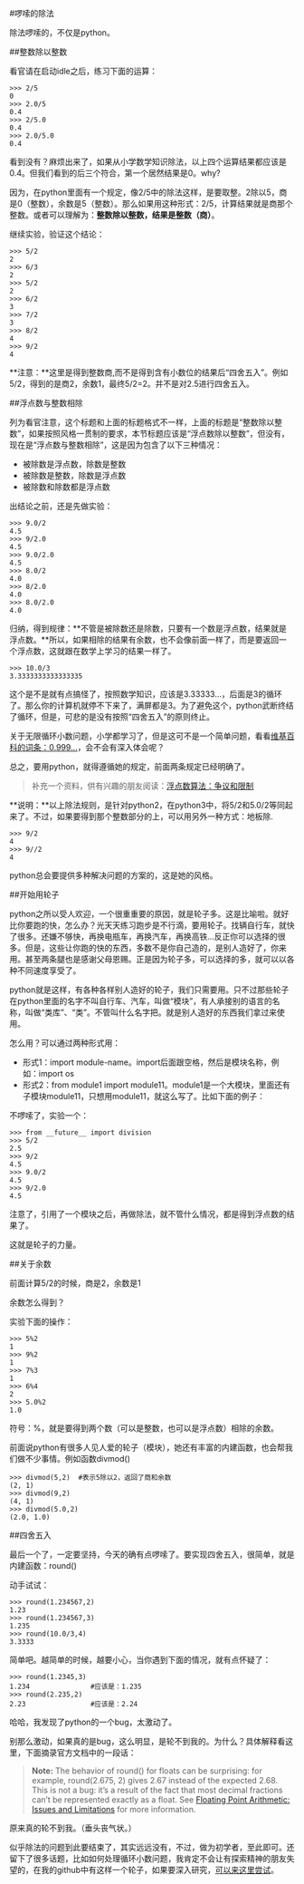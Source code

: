 #啰嗦的除法

除法啰嗦的，不仅是python。

##整数除以整数

看官请在启动idle之后，练习下面的运算：

    >>> 2/5
    0
    >>> 2.0/5
    0.4
    >>> 2/5.0
    0.4
    >>> 2.0/5.0
    0.4

看到没有？麻烦出来了，如果从小学数学知识除法，以上四个运算结果都应该是0.4。但我们看到的后三个符合，第一个居然结果是0。why?

因为，在python里面有一个规定，像2/5中的除法这样，是要取整。2除以5，商是0（整数），余数是5（整数）。那么如果用这种形式：2/5，计算结果就是商那个整数。或者可以理解为：**整数除以整数，结果是整数（商）**。

继续实验，验证这个结论：

    >>> 5/2
    2
    >>> 6/3
    2
    >>> 5/2
    2
    >>> 6/2
    3
    >>> 7/2
    3
    >>> 8/2
    4
    >>> 9/2
    4

**注意：**这里是得到整数商,而不是得到含有小数位的结果后“四舍五入”。例如5/2，得到的是商2，余数1，最终5/2=2。并不是对2.5进行四舍五入。

##浮点数与整数相除

列为看官注意，这个标题和上面的标题格式不一样，上面的标题是“整数除以整数”，如果按照风格一贯制的要求，本节标题应该是“浮点数除以整数”，但没有，现在是“浮点数与整数相除”，这是因为包含了以下三种情况：

- 被除数是浮点数，除数是整数
- 被除数是整数，除数是浮点数
- 被除数和除数都是浮点数

出结论之前，还是先做实验：

    >>> 9.0/2
    4.5
    >>> 9/2.0
    4.5
    >>> 9.0/2.0
    4.5
    >>> 8.0/2
    4.0
    >>> 8/2.0
    4.0
    >>> 8.0/2.0
    4.0

归纳，得到规律：**不管是被除数还是除数，只要有一个数是浮点数，结果就是浮点数。**所以，如果相除的结果有余数，也不会像前面一样了，而是要返回一个浮点数，这就跟在数学上学习的结果一样了。

    >>> 10.0/3
    3.3333333333333335

这个是不是就有点搞怪了，按照数学知识，应该是3.33333...，后面是3的循环了。那么你的计算机就停不下来了，满屏都是3。为了避免这个，python武断终结了循环，但是，可悲的是没有按照“四舍五入”的原则终止。

关于无限循环小数问题，小学都学习了，但是这可不是一个简单问题，看看[维基百科的词条：0.999...](http://zh.wikipedia.org/wiki/0.999%E2%80%A6)，会不会有深入体会呢？

总之，要用python，就得遵循她的规定，前面两条规定已经明确了。

>补充一个资料，供有兴趣的朋友阅读：[浮点数算法：争议和限制](https://docs.python.org/2/tutorial/floatingpoint.html#tut-fp-issues)

**说明：**以上除法规则，是针对python2，在python3中，将5/2和5.0/2等同起来了。不过，如果要得到那个整数部分的上，可以用另外一种方式：地板除.

    >>> 9/2
    4
    >>> 9//2
    4

python总会要提供多种解决问题的方案的，这是她的风格。

##开始用轮子

python之所以受人欢迎，一个很重重要的原因，就是轮子多。这是比喻啦。就好比你要跑的快，怎么办？光天天练习跑步是不行滴，要用轮子。找辆自行车，就快了很多。还嫌不够快，再换电瓶车，再换汽车，再换高铁...反正你可以选择的很多。但是，这些让你跑的快的东西，多数不是你自己造的，是别人造好了，你来用。甚至两条腿也是感谢父母恩赐。正是因为轮子多，可以选择的多，就可以以各种不同速度享受了。

python就是这样，有各种各样别人造好的轮子，我们只需要用。只不过那些轮子在python里面的名字不叫自行车、汽车，叫做“模块”，有人承接别的语言的名称，叫做“类库”、“类”。不管叫什么名字把。就是别人造好的东西我们拿过来使用。

怎么用？可以通过两种形式用：

- 形式1：import module-name。import后面跟空格，然后是模块名称，例如：import os
- 形式2：from module1 import module11。module1是一个大模块，里面还有子模块module11，只想用module11，就这么写了。比如下面的例子：

不啰嗦了，实验一个：

    >>> from __future__ import division
    >>> 5/2
    2.5
    >>> 9/2
    4.5
    >>> 9.0/2
    4.5
    >>> 9/2.0
    4.5

注意了，引用了一个模块之后，再做除法，就不管什么情况，都是得到浮点数的结果了。

这就是轮子的力量。

##关于余数

前面计算5/2的时候，商是2，余数是1

余数怎么得到？

实验下面的操作：

    >>> 5%2
    1
    >>> 9%2
    1
    >>> 7%3
    1
    >>> 6%4
    2
    >>> 5.0%2
    1.0

符号：%，就是要得到两个数（可以是整数，也可以是浮点数）相除的余数。

前面说python有很多人见人爱的轮子（模块），她还有丰富的内建函数，也会帮我们做不少事情。例如函数divmod()

    >>> divmod(5,2)  #表示5除以2，返回了商和余数
    (2, 1)
    >>> divmod(9,2)
    (4, 1)
    >>> divmod(5.0,2)
    (2.0, 1.0)

##四舍五入

最后一个了，一定要坚持，今天的确有点啰嗦了。要实现四舍五入，很简单，就是内建函数：round()

动手试试：

    >>> round(1.234567,2)
    1.23
    >>> round(1.234567,3)
    1.235
    >>> round(10.0/3,4)
    3.3333

简单吧。越简单的时候，越要小心，当你遇到下面的情况，就有点怀疑了：

    >>> round(1.2345,3)
    1.234               #应该是：1.235
    >>> round(2.235,2)
    2.23                #应该是：2.24

哈哈，我发现了python的一个bug，太激动了。

别那么激动，如果真的是bug，这么明显，是轮不到我的。为什么？具体解释看这里，下面摘录官方文档中的一段话：

>**Note:**
>The behavior of round() for floats can be surprising: for example, round(2.675, 2) gives 2.67 instead of the expected 2.68. This is not a bug: it’s a result of the fact that most decimal fractions can’t be represented exactly as a float. See [Floating Point Arithmetic: Issues and Limitations](https://docs.python.org/2/tutorial/floatingpoint.html#tut-fp-issues) for more information.

原来真的轮不到我。（垂头丧气状。）

似乎除法的问题到此要结束了，其实远远没有，不过，做为初学者，至此即可。还留下了很多话题，比如如何处理循环小数问题，我肯定不会让有探索精神的朋友失望的，在我的github中有这样一个轮子，如果要深入研究，[可以来这里尝试](https://github.com/qiwsir/algorithm/blob/master/divide.py)。
